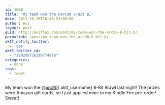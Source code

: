 ```yaml
---
id: 1600
title: 'My team won the @arc90 8-Bit B…'
date: 2011-10-26T16:49:53+00:00
author: Avi
layout: post
guid: http://aviflax.com/post/my-team-won-the-arc90-8-bit-b/
permalink: /post/my-team-won-the-arc90-8-bit-b/
aktt_notify_twitter:
  - 'yes'
aktt_twitter_id:
  - "129298726299774976"
categories:
  - none
tags:
  - tweet
---
```

My team won the @[arc90](http://twitter.com/arc90){.aktt_username} 8-Bit Brawl last night! The prizes were Amazon gift cards, so I just applied mine to my Kindle Fire pre-order! Sweet!